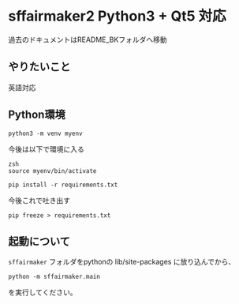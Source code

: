 # sffairmaker2 Python3 + Qt5 対応

過去のドキュメントはREADME_BKフォルダへ移動

## やりたいこと

英語対応


## Python環境

```
python3 -m venv myenv
```

今後は以下で環境に入る

```
zsh
source myenv/bin/activate
```

```
pip install -r requirements.txt
```

今後これで吐き出す

```
pip freeze > requirements.txt
```


## 起動について

`sffairmaker` フォルダをpythonの lib/site-packages に放り込んでから、

```
python -m sffairmaker.main
```

を実行してください。


